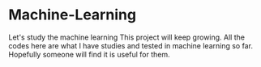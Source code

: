 # Machine-Learning
Let's study the machine learning
This project will keep growing. All the codes here are what I have studies and tested in machine learning so far.
Hopefully someone will find it is useful for them.
